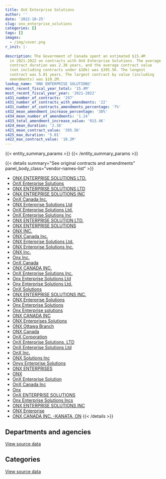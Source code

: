 ```yaml
---
title: OnX Enterprise Solutions
author: ''
date: '2022-10-25'
slug: onx_enterprise_solutions
categories: []
tags: []
images:
  - /img/cover.png
r_init: |-
  
description: The Government of Canada spent an estimated $15.4M
  in 2021-2022 on contracts with OnX Enterprise Solutions. The average
  contract duration was 2.38 years, and the average contract value
  (not including contracts under $10k) was $395.5K. The longest
  contract was 5.01 years. The largest contract by value (including
  amendments) was $10.2M.
lookup_name: 'ONX ENTERPRISE SOLUTIONS'
most_recent_fiscal_year_total: '15.4M'
most_recent_fiscal_year_year: '2021-2022'
s431_number_of_contracts: '297'
s431_number_of_contracts_with_amendments: '22'
s431_number_of_contracts_amendments_percentage: '7%'
s432_mean_amendment_increase_percentage: '38%'
s434_mean_number_of_amendments: '1.14'
s433_total_amendment_increase_value: '915.4K'
s424_mean_duration: '2.38'
s421_mean_contract_value: '395.5K'
s425_max_duration: '5.01'
s422_max_contract_value: '10.2M'
---
```


<script src="/rmarkdown-libs/htmlwidgets/htmlwidgets.js"></script>
<link href="/rmarkdown-libs/datatables-css/datatables-crosstalk.css" rel="stylesheet" />
<script src="/rmarkdown-libs/datatables-binding/datatables.js"></script>
<script src="/rmarkdown-libs/jquery/jquery-3.6.0.min.js"></script>
<link href="/rmarkdown-libs/dt-core-bootstrap/css/dataTables.bootstrap.min.css" rel="stylesheet" />
<link href="/rmarkdown-libs/dt-core-bootstrap/css/dataTables.bootstrap.extra.css" rel="stylesheet" />
<script src="/rmarkdown-libs/dt-core-bootstrap/js/jquery.dataTables.min.js"></script>
<script src="/rmarkdown-libs/dt-core-bootstrap/js/dataTables.bootstrap.min.js"></script>
<link href="/rmarkdown-libs/crosstalk/css/crosstalk.min.css" rel="stylesheet" />
<script src="/rmarkdown-libs/crosstalk/js/crosstalk.min.js"></script>
<script src="/rmarkdown-libs/htmlwidgets/htmlwidgets.js"></script>
<link href="/rmarkdown-libs/datatables-css/datatables-crosstalk.css" rel="stylesheet" />
<script src="/rmarkdown-libs/datatables-binding/datatables.js"></script>
<script src="/rmarkdown-libs/jquery/jquery-3.6.0.min.js"></script>
<link href="/rmarkdown-libs/dt-core-bootstrap/css/dataTables.bootstrap.min.css" rel="stylesheet" />
<link href="/rmarkdown-libs/dt-core-bootstrap/css/dataTables.bootstrap.extra.css" rel="stylesheet" />
<script src="/rmarkdown-libs/dt-core-bootstrap/js/jquery.dataTables.min.js"></script>
<script src="/rmarkdown-libs/dt-core-bootstrap/js/dataTables.bootstrap.min.js"></script>
<link href="/rmarkdown-libs/crosstalk/css/crosstalk.min.css" rel="stylesheet" />
<script src="/rmarkdown-libs/crosstalk/js/crosstalk.min.js"></script>

{{< entity_summary_params >}}
{{< /entity_summary_params >}}

{{< details summary="See original contracts and amendments" panel_body_class="vendor-names-list" >}}
- [ONX ENTERPRISE SOLUTIONS LTD.](https://search.open.canada.ca/en/ct/?sort=contract_value_f%20desc&page=1&search_text=%22ONX%20ENTERPRISE%20SOLUTIONS%20LTD.%22)
- [OnX Enterprise Solutions](https://search.open.canada.ca/en/ct/?sort=contract_value_f%20desc&page=1&search_text=%22OnX%20Enterprise%20Solutions%22)
- [ONX ENTERPRISE SOLUTIONS LTD](https://search.open.canada.ca/en/ct/?sort=contract_value_f%20desc&page=1&search_text=%22ONX%20ENTERPRISE%20SOLUTIONS%20LTD%22)
- [ONX ENTREPRISE SOLUTIONS INC](https://search.open.canada.ca/en/ct/?sort=contract_value_f%20desc&page=1&search_text=%22ONX%20ENTREPRISE%20SOLUTIONS%20INC%22)
- [OnX Canada Inc.](https://search.open.canada.ca/en/ct/?sort=contract_value_f%20desc&page=1&search_text=%22OnX%20Canada%20Inc.%22)
- [ONX Enterprise Solutions Ltd](https://search.open.canada.ca/en/ct/?sort=contract_value_f%20desc&page=1&search_text=%22ONX%20Enterprise%20Solutions%20Ltd%22)
- [OnX Enterprise Solutions Ltd.](https://search.open.canada.ca/en/ct/?sort=contract_value_f%20desc&page=1&search_text=%22OnX%20Enterprise%20Solutions%20Ltd.%22)
- [OnX Enterprise Solutions Inc](https://search.open.canada.ca/en/ct/?sort=contract_value_f%20desc&page=1&search_text=%22OnX%20Enterprise%20Solutions%20Inc%22)
- [ONX ENTERPRISE SOLUTION LTD.](https://search.open.canada.ca/en/ct/?sort=contract_value_f%20desc&page=1&search_text=%22ONX%20ENTERPRISE%20SOLUTION%20LTD.%22)
- [ONX ENTERPRISE SOLUTIONS](https://search.open.canada.ca/en/ct/?sort=contract_value_f%20desc&page=1&search_text=%22ONX%20ENTERPRISE%20SOLUTIONS%22)
- [ONX INC.](https://search.open.canada.ca/en/ct/?sort=contract_value_f%20desc&page=1&search_text=%22ONX%20INC.%22)
- [ONX Canada Inc.](https://search.open.canada.ca/en/ct/?sort=contract_value_f%20desc&page=1&search_text=%22ONX%20Canada%20Inc.%22)
- [ONX Enterprise Solutions Ltd.](https://search.open.canada.ca/en/ct/?sort=contract_value_f%20desc&page=1&search_text=%22ONX%20Enterprise%20Solutions%20Ltd.%22)
- [ONX Enterprise Solutions Inc.](https://search.open.canada.ca/en/ct/?sort=contract_value_f%20desc&page=1&search_text=%22ONX%20Enterprise%20Solutions%20Inc.%22)
- [ONX Inc.](https://search.open.canada.ca/en/ct/?sort=contract_value_f%20desc&page=1&search_text=%22ONX%20Inc.%22)
- [Onx Inc.](https://search.open.canada.ca/en/ct/?sort=contract_value_f%20desc&page=1&search_text=%22Onx%20Inc.%22)
- [OnX Canada](https://search.open.canada.ca/en/ct/?sort=contract_value_f%20desc&page=1&search_text=%22OnX%20Canada%22)
- [ONX CANADA INC.](https://search.open.canada.ca/en/ct/?sort=contract_value_f%20desc&page=1&search_text=%22ONX%20CANADA%20INC.%22)
- [OnX Enterprise Solutions Inc.](https://search.open.canada.ca/en/ct/?sort=contract_value_f%20desc&page=1&search_text=%22OnX%20Enterprise%20Solutions%20Inc.%22)
- [Onx Enterprise Solutions Ltd](https://search.open.canada.ca/en/ct/?sort=contract_value_f%20desc&page=1&search_text=%22Onx%20Enterprise%20Solutions%20Ltd%22)
- [Onx Enterprise Solutions Ltd.](https://search.open.canada.ca/en/ct/?sort=contract_value_f%20desc&page=1&search_text=%22Onx%20Enterprise%20Solutions%20Ltd.%22)
- [OnX Solutions](https://search.open.canada.ca/en/ct/?sort=contract_value_f%20desc&page=1&search_text=%22OnX%20Solutions%22)
- [ONX ENTERPRISE SOLUTIONS INC.](https://search.open.canada.ca/en/ct/?sort=contract_value_f%20desc&page=1&search_text=%22ONX%20ENTERPRISE%20SOLUTIONS%20INC.%22)
- [ONX Enterprise Solutions](https://search.open.canada.ca/en/ct/?sort=contract_value_f%20desc&page=1&search_text=%22ONX%20Enterprise%20Solutions%22)
- [Onx Enterprise Solutions](https://search.open.canada.ca/en/ct/?sort=contract_value_f%20desc&page=1&search_text=%22Onx%20Enterprise%20Solutions%22)
- [Onx Enterprise solutions](https://search.open.canada.ca/en/ct/?sort=contract_value_f%20desc&page=1&search_text=%22Onx%20Enterprise%20solutions%22)
- [ONX CANADA INC](https://search.open.canada.ca/en/ct/?sort=contract_value_f%20desc&page=1&search_text=%22ONX%20CANADA%20INC%22)
- [ONX Enterprises Solutions](https://search.open.canada.ca/en/ct/?sort=contract_value_f%20desc&page=1&search_text=%22ONX%20Enterprises%20Solutions%22)
- [ONX Ottawa Branch](https://search.open.canada.ca/en/ct/?sort=contract_value_f%20desc&page=1&search_text=%22ONX%20Ottawa%20Branch%22)
- [ONX Canada](https://search.open.canada.ca/en/ct/?sort=contract_value_f%20desc&page=1&search_text=%22ONX%20Canada%22)
- [OnX Corporation](https://search.open.canada.ca/en/ct/?sort=contract_value_f%20desc&page=1&search_text=%22OnX%20Corporation%22)
- [OnX Enterprise Solutions, LTD](https://search.open.canada.ca/en/ct/?sort=contract_value_f%20desc&page=1&search_text=%22OnX%20Enterprise%20Solutions%2c%20LTD%22)
- [OnX Enterprise Solutions Ltd](https://search.open.canada.ca/en/ct/?sort=contract_value_f%20desc&page=1&search_text=%22OnX%20Enterprise%20Solutions%20Ltd%22)
- [OnX Inc.](https://search.open.canada.ca/en/ct/?sort=contract_value_f%20desc&page=1&search_text=%22OnX%20Inc.%22)
- [ONX Solutions Inc](https://search.open.canada.ca/en/ct/?sort=contract_value_f%20desc&page=1&search_text=%22ONX%20Solutions%20Inc%22)
- [Onyx Enterprise Solutions](https://search.open.canada.ca/en/ct/?sort=contract_value_f%20desc&page=1&search_text=%22Onyx%20Enterprise%20Solutions%22)
- [ONX ENTERPRISES](https://search.open.canada.ca/en/ct/?sort=contract_value_f%20desc&page=1&search_text=%22ONX%20ENTERPRISES%22)
- [ONX](https://search.open.canada.ca/en/ct/?sort=contract_value_f%20desc&page=1&search_text=%22ONX%22)
- [OnX Enterprise Solution](https://search.open.canada.ca/en/ct/?sort=contract_value_f%20desc&page=1&search_text=%22OnX%20Enterprise%20Solution%22)
- [OnX Canada Inc](https://search.open.canada.ca/en/ct/?sort=contract_value_f%20desc&page=1&search_text=%22OnX%20Canada%20Inc%22)
- [Onx](https://search.open.canada.ca/en/ct/?sort=contract_value_f%20desc&page=1&search_text=%22Onx%22)
- [OnX ENTERPRISE SOLUTIONS](https://search.open.canada.ca/en/ct/?sort=contract_value_f%20desc&page=1&search_text=%22OnX%20ENTERPRISE%20SOLUTIONS%22)
- [Onx Enterprise Solutions Incs](https://search.open.canada.ca/en/ct/?sort=contract_value_f%20desc&page=1&search_text=%22Onx%20Enterprise%20Solutions%20Incs%22)
- [ONX ENTERPRISE SOLUTIONS INC](https://search.open.canada.ca/en/ct/?sort=contract_value_f%20desc&page=1&search_text=%22ONX%20ENTERPRISE%20SOLUTIONS%20INC%22)
- [ONX Enterprise](https://search.open.canada.ca/en/ct/?sort=contract_value_f%20desc&page=1&search_text=%22ONX%20Enterprise%22)
- [ONX CANADA INC. -KANATA, ON](https://search.open.canada.ca/en/ct/?sort=contract_value_f%20desc&page=1&search_text=%22ONX%20CANADA%20INC.%20-KANATA%2c%20ON%22)
{{< /details >}}

## Departments and agencies

<div id="htmlwidget-1" style="width:100%;height:auto;" class="datatables html-widget"></div>
<script type="application/json" data-for="htmlwidget-1">{"x":{"style":"bootstrap","filter":"none","vertical":false,"data":[["<a href=\"/departments/aandc-aadnc/\">Crown-Indigenous Relations and Northern Affairs Canada<\/a>","<a href=\"/departments/cannor/\">Canadian Northern Economic Development Agency<\/a>","<a href=\"/departments/cbsa-asfc/\">Canada Border Services Agency<\/a>","<a href=\"/departments/ccohs-cchst/\">Canadian Centre for Occupational Health and Safety<\/a>","<a href=\"/departments/csc-scc/\">Correctional Service of Canada<\/a>","<a href=\"/departments/dfatd-maecd/\">Global Affairs Canada<\/a>","<a href=\"/departments/dfo-mpo/\">Fisheries and Oceans Canada<\/a>","<a href=\"/departments/dnd-mdn/\">National Defence<\/a>","<a href=\"/departments/ec/\">Environment and Climate Change Canada<\/a>","<a href=\"/departments/fin/\">Department of Finance Canada<\/a>","<a href=\"/departments/ic/\">Innovation, Science and Economic Development Canada<\/a>","<a href=\"/departments/isc-sac/\">Indigenous Services Canada<\/a>","<a href=\"/departments/nfb-onf/\">National Film Board<\/a>","<a href=\"/departments/nrc-cnrc/\">National Research Council Canada<\/a>","<a href=\"/departments/nrcan-rncan/\">Natural Resources Canada<\/a>","<a href=\"/departments/oci-bec/\">The Correctional Investigator Canada<\/a>","<a href=\"/departments/osfi-bsif/\">Office of the Superintendent of Financial Institutions Canada<\/a>","<a href=\"/departments/pc/\">Parks Canada<\/a>","<a href=\"/departments/phac-aspc/\">Public Health Agency of Canada<\/a>","<a href=\"/departments/rcmp-grc/\">Royal Canadian Mounted Police<\/a>","<a href=\"/departments/ssc-spc/\">Shared Services Canada<\/a>","<a href=\"/departments/tbs-sct/\">Treasury Board of Canada Secretariat<\/a>","<a href=\"/departments/tc/\">Transport Canada<\/a>","<a href=\"/departments/vac-acc/\">Veterans Affairs Canada<\/a>"],[22326.27,null,3286.23,24983.82,null,4967186.65,null,1934402.26,null,23984.25,null,13043.47,null,null,22321.63,null,null,34644,8920.94,null,2405037.5,33900,19888,28250],[27238.05,18323.2,118792.01,null,217754.4,4929323.21,1414233.21,1604729.27,null,null,644143.3,68899.82,17181.87,518854.1,null,14988.01,null,129895.1,76767.04,83823.58,5157511.85,null,null,null],[19126.17,null,null,null,null,1875280.1,313171.22,73664.5,22201.49,null,null,34492.5,null,135843.27,null,29254.68,null,null,null,null,9272007.54,null,null,null],[null,null,null,null,null,1046594.56,381966.38,64084.17,null,null,null,null,null,396109.24,null,16368.02,38836.39,null,null,366746.32,13085593.42,null,null,null]],"container":"<table class=\"table table-striped table-hover row-border order-column display\">\n  <thead>\n    <tr>\n      <th>Department<\/th>\n      <th>2018-2019<\/th>\n      <th>2019-2020<\/th>\n      <th>2020-2021<\/th>\n      <th>2021-2022<\/th>\n    <\/tr>\n  <\/thead>\n<\/table>","options":{"order":[[4,"desc"]],"pageLength":10,"autoWidth":true,"columnDefs":[{"targets":1,"render":"function(data, type, row, meta) {\n    return type !== 'display' ? data : DTWidget.formatCurrency(data, \"$\", 2, 3, \",\", \".\", true, null);\n  }"},{"targets":2,"render":"function(data, type, row, meta) {\n    return type !== 'display' ? data : DTWidget.formatCurrency(data, \"$\", 2, 3, \",\", \".\", true, null);\n  }"},{"targets":3,"render":"function(data, type, row, meta) {\n    return type !== 'display' ? data : DTWidget.formatCurrency(data, \"$\", 2, 3, \",\", \".\", true, null);\n  }"},{"targets":4,"render":"function(data, type, row, meta) {\n    return type !== 'display' ? data : DTWidget.formatCurrency(data, \"$\", 2, 3, \",\", \".\", true, null);\n  }"},{"width":"16%","targets":[1,2,3,4]},{"className":"dt-right","targets":[1,2,3,4]}],"orderClasses":false}},"evals":["options.columnDefs.0.render","options.columnDefs.1.render","options.columnDefs.2.render","options.columnDefs.3.render"],"jsHooks":[]}</script>
<p class="text-right">
<a href="https://github.com/GoC-Spending/contracts-data/tree/main/data/out/vendors/onx_enterprise_solutions/summary_by_fiscal_year_by_department.csv" class="source-data-link btn btn-link">View source data</a>
</p>

## Categories

<div id="htmlwidget-2" style="width:100%;height:auto;" class="datatables html-widget"></div>
<script type="application/json" data-for="htmlwidget-2">{"x":{"style":"bootstrap","filter":"none","vertical":false,"data":[["<a href=\"/categories/office_management/\">Office management<\/a>","<a href=\"/categories/defence/\">Defence<\/a>","<a href=\"/categories/information_technology/\">Information technology<\/a>"],[null,1934402.26,7607772.78],[null,1604729.27,13437728.75],[null,73664.5,11701376.96],[12906.52,64084.17,15319307.81]],"container":"<table class=\"table table-striped table-hover row-border order-column display\">\n  <thead>\n    <tr>\n      <th>Category<\/th>\n      <th>2018-2019<\/th>\n      <th>2019-2020<\/th>\n      <th>2020-2021<\/th>\n      <th>2021-2022<\/th>\n    <\/tr>\n  <\/thead>\n<\/table>","options":{"order":[[4,"desc"]],"dom":"t","pageLength":30,"autoWidth":true,"columnDefs":[{"targets":1,"render":"function(data, type, row, meta) {\n    return type !== 'display' ? data : DTWidget.formatCurrency(data, \"$\", 2, 3, \",\", \".\", true, null);\n  }"},{"targets":2,"render":"function(data, type, row, meta) {\n    return type !== 'display' ? data : DTWidget.formatCurrency(data, \"$\", 2, 3, \",\", \".\", true, null);\n  }"},{"targets":3,"render":"function(data, type, row, meta) {\n    return type !== 'display' ? data : DTWidget.formatCurrency(data, \"$\", 2, 3, \",\", \".\", true, null);\n  }"},{"targets":4,"render":"function(data, type, row, meta) {\n    return type !== 'display' ? data : DTWidget.formatCurrency(data, \"$\", 2, 3, \",\", \".\", true, null);\n  }"},{"width":"16%","targets":[1,2,3,4]},{"className":"dt-right","targets":[1,2,3,4]}],"orderClasses":false,"lengthMenu":[10,25,30,50,100]}},"evals":["options.columnDefs.0.render","options.columnDefs.1.render","options.columnDefs.2.render","options.columnDefs.3.render"],"jsHooks":[]}</script>
<p class="text-right">
<a href="https://github.com/GoC-Spending/contracts-data/tree/main/data/out/vendors/onx_enterprise_solutions/summary_by_fiscal_year_by_category.csv" class="source-data-link btn btn-link">View source data</a>
</p>
